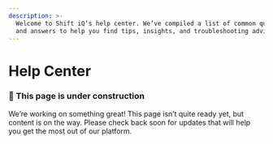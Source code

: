```yaml
---
description: >-
  Welcome to Shift iQ’s help center. We’ve compiled a list of common questions
  and answers to help you find tips, insights, and troubleshooting advice.
---
```


# Help Center

### 🚧 This p**age is under construction**

We’re working on something great! This page isn’t quite ready yet, but content is on the way. Please check back soon for updates that will help you get the most out of our platform.
